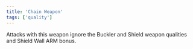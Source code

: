 ```yaml
---
title: 'Chain Weapon'
tags: ['quality']
---
```

Attacks with this weapon ignore the Buckler and Shield weapon qualities and Shield Wall ARM bonus.